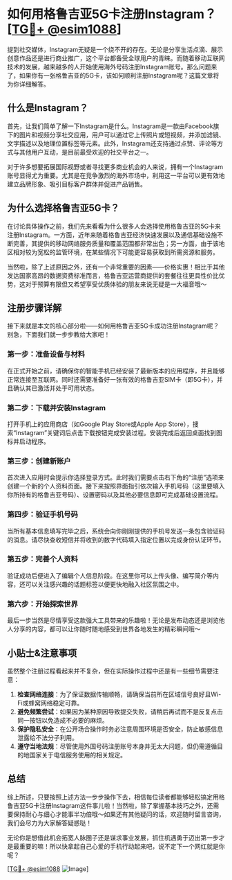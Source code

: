# 如何用格鲁吉亚5G卡注册Instagram？[[TG💪+ @esim1088](https://t.me/s/esim1088)]

提到社交媒体，Instagram无疑是一个绕不开的存在。无论是分享生活点滴、展示创意作品还是进行商业推广，这个平台都备受全球用户的青睐。而随着移动互联网技术的发展，越来越多的人开始使用海外号码注册Instagram账号。那么问题来了，如果你有一张格鲁吉亚的5G卡，该如何顺利注册Instagram呢？这篇文章将为你详细解答。

## 什么是Instagram？

首先，让我们简单了解一下Instagram是什么。Instagram是一款由Facebook旗下的图片和视频分享社交应用，用户可以通过它上传照片或短视频，并添加滤镜、文字描述以及地理位置标签等元素。此外，Instagram还支持通过点赞、评论等方式与其他用户互动，是目前最受欢迎的社交平台之一。

对于许多想要拓展国际视野或者寻找更多商业机会的人来说，拥有一个Instagram账号显得尤为重要。尤其是在竞争激烈的海外市场中，利用这一平台可以更有效地建立品牌形象、吸引目标客户群体并促进产品销售。

## 为什么选择格鲁吉亚5G卡？

在讨论具体操作之前，我们先来看看为什么很多人会选择使用格鲁吉亚的5G卡来注册Instagram。一方面，近年来随着格鲁吉亚经济快速发展以及通信基础设施不断完善，其提供的移动网络服务质量和覆盖范围都非常出色；另一方面，由于该地区相对较为宽松的监管环境，在某些情况下可能更容易获取到所需资源和服务。

当然啦，除了上述原因之外，还有一个非常重要的因素——价格实惠！相比于其他发达国家高昂的数据资费标准而言，格鲁吉亚运营商提供的套餐往往更具性价比优势，这对于预算有限但又希望享受优质体验的朋友来说无疑是一大福音哦～

## 注册步骤详解

接下来就是本文的核心部分啦——如何用格鲁吉亚5G卡成功注册Instagram呢？别急，下面我们就一步步教给大家吧！

### 第一步：准备设备与材料
在正式开始之前，请确保你的智能手机已经安装了最新版本的应用程序，并且能够正常连接至互联网。同时还需要准备好一张有效的格鲁吉亚SIM卡（即5G卡），并且确认其已激活并处于可用状态。

### 第二步：下载并安装Instagram
打开手机上的应用商店（如Google Play Store或Apple App Store），搜索“Instagram”关键词后点击下载按钮完成安装过程。安装完成后返回桌面找到图标并启动程序。

### 第三步：创建新账户
首次进入应用时会提示你选择登录方式。此时我们需要点击右下角的“注册”选项来创建一个新的个人资料页面。接下来按照界面指引依次输入手机号码（这里要填入你所持有的格鲁吉亚号码）、设置密码以及其他必要信息即可完成基础设置流程。

### 第四步：验证手机号码
当所有基本信息填写完毕之后，系统会向你刚刚提供的手机号发送一条包含验证码的消息。请尽快查收短信并将收到的数字代码填入指定位置以完成身份认证环节。

### 第五步：完善个人资料
验证成功后便进入了编辑个人信息阶段。在这里你可以上传头像、编写简介等内容，还可以关注感兴趣的话题标签以便更快地融入社区氛围之中。

### 第六步：开始探索世界
最后一步当然是尽情享受这款强大工具带来的乐趣啦！无论是发布动态还是浏览他人分享的内容，都可以让你随时随地感受到世界各地发生的精彩瞬间哦～

## 小贴士&注意事项

虽然整个注册过程看起来并不复杂，但在实际操作过程中还是有一些细节需要注意：

1. **检查网络连接**：为了保证数据传输顺畅，请确保当前所在区域信号良好且Wi-Fi或蜂窝网络稳定可靠。
2. **避免频繁尝试**：如果因为某种原因导致提交失败，请稍后再试而不是反复点击同一按钮以免造成不必要的麻烦。
3. **保护隐私安全**：在公开场合操作时务必注意周围环境是否安全，防止敏感信息泄露给不法分子利用。
4. **遵守当地法规**：尽管使用外国号码注册账号本身并无太大问题，但仍需遵循目的地国家关于电信服务使用的相关规定。

## 总结

综上所述，只要按照上述方法一步步操作下去，相信每位读者都能够轻松搞定用格鲁吉亚5G卡注册Instagram这件事儿啦！当然啦，除了掌握基本技巧之外，还需要保持耐心与细心才能事半功倍哦～如果还有其他疑问的话，欢迎随时留言咨询，我们会尽力为大家解答疑惑哒！

无论你是想借此机会拓宽人脉圈子还是谋求事业发展，抓住机遇勇于迈出第一步才是最重要的嘛！所以快拿起自己心爱的手机行动起来吧，说不定下一个网红就是你呢？

[[TG💪+ @esim1088](https://t.me/s/esim1088) ![Image](https://i.postimg.cc/4NQfJmqS/Snipaste-2025-05-13-00-14-12.png)]